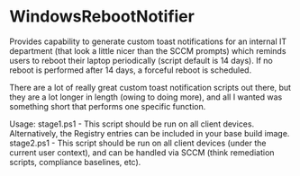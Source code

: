 # WindowsRebootNotifier

Provides capability to generate custom toast notifications for an internal IT department (that look a little nicer than the SCCM prompts) which reminds users to reboot their laptop periodically (script default is 14 days). If no reboot is performed after 14 days, a forceful reboot is scheduled.

There are a lot of really great custom toast notification scripts out there, but they are a lot longer in length (owing to doing more), and all I wanted was something short that performs one specific function.

Usage:
stage1.ps1 - This script should be run on all client devices. Alternatively, the Registry entries can be included in your base build image.
stage2.ps1 - This script should be run on all client devices (under the current user context), and can be handled via SCCM (think remediation scripts, compliance baselines, etc).
